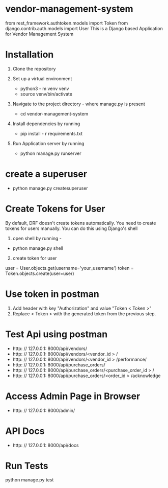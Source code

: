 # vendor-management-system
from rest_framework.authtoken.models import Token
from django.contrib.auth.models import User
This is a Django based Application for Vendor Management System

# Installation

1. Clone the repository
2. Set up a virtual environment
    - python3 - m venv venv
    - source venv/bin/activate

3. Navigate to the project directory - where manage.py is present
    - cd vendor-management-system
4. Install dependencies by running
    - pip install - r requirements.txt
5. Run Application server by running
    - python manage.py runserver


# create a superuser
- python manage.py createsuperuser


# Create Tokens for User
By default, DRF doesn't create tokens automatically. You need to create tokens for users manually. You can do this using Django's shell

1. open shell by running -
- python manage.py shell

2. create token for user

user = User.objects.get(username='your_username')
token = Token.objects.create(user=user)


# Use token in postman
1. Add header with key "Authorization" and value "Token < Token >"
2. Replace < Token > with the generated token from the previous step.


# Test Api using postman
- http: // 127.0.0.1: 8000/api/vendors/
- http: // 127.0.0.1: 8000/api/vendors/<vendor_id > /
- http: // 127.0.0.1: 8000/api/vendors/<vendor_id > /performance/
- http: // 127.0.0.1: 8000/api/purchase_orders/
- http: // 127.0.0.1: 8000/api/purchase_orders/<purchase_order_id > /
- http: // 127.0.0.1: 8000/api/purchase_orders/<order_id > /acknowledge


# Access Admin Page in Browser
- http: // 127.0.0.1: 8000/admin/


# API Docs
- http: // 127.0.0.1: 8000/api/docs


# Run Tests

python manage.py test
